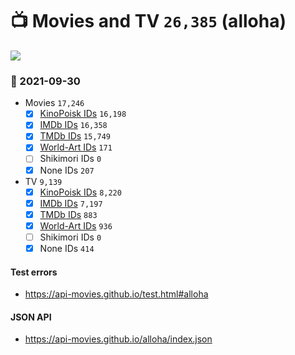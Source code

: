 # :tv: Movies and TV `26,385` (alloha)

<a href="https://API-Movies.github.io"><img src="https://API-Movies.github.io/banner.png?cache"></a>

### :date: 2021-09-30
- Movies `17,246`
  - [x] <a href="https://API-Movies.github.io/alloha/movie_kinopoisk_ids.json">KinoPoisk IDs</a> `16,198`
  - [x] <a href="https://API-Movies.github.io/alloha/movie_imdb_ids.json">IMDb IDs</a> `16,358`
  - [x] <a href="https://API-Movies.github.io/alloha/movie_tmdb_ids.json">TMDb IDs</a> `15,749`
  - [x] <a href="https://API-Movies.github.io/alloha/movie_world_art_ids.json">World-Art IDs</a> `171`
  - [ ] Shikimori IDs `0`
  - [x] None IDs `207`
- TV `9,139`
  - [x] <a href="https://API-Movies.github.io/alloha/tv_kinopoisk_ids.json">KinoPoisk IDs</a> `8,220`
  - [x] <a href="https://API-Movies.github.io/alloha/tv_imdb_ids.json">IMDb IDs</a> `7,197`
  - [x] <a href="https://API-Movies.github.io/alloha/tv_tmdb_ids.json">TMDb IDs</a> `883`
  - [x] <a href="https://API-Movies.github.io/alloha/tv_world_art_ids.json">World-Art IDs</a> `936`
  - [ ] Shikimori IDs `0`
  - [x] None IDs `414`
#### Test errors
- <a href='https://api-movies.github.io/test.html#alloha'>https://api-movies.github.io/test.html#alloha</a>
#### JSON API
- <a href='https://api-movies.github.io/alloha/index.json'>https://api-movies.github.io/alloha/index.json</a>
